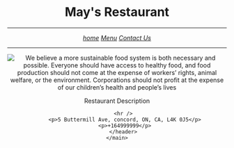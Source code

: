<body>
    <main> 
        <header> 
            <h1>May's Restaurant</h1>
			<hr />
		<nav>
			<p><i><a href="home.html">home</a>   <a href="Menu.html">Menu</a>   <a href=Contact Us.html>Contact Us</a></i><p>
			<hr/>
		</nav>
		<img src="C:/Repos/portfolio/south-station-4927286_640(1).jpg"alt="We believe a more sustainable food system is both necessary and possible. Everyone should have access to healthy food, and food production should not come at the expense of workers’ rights, animal welfare, or the environment. Corporations should not profit at the expense of our children’s health and people’s lives" style=width: 400px; height:150px" />
		<p>Restaurant Description</p>
		
		<hr />
		 <p>5 Buttermill Ave, concord, ON, CA, L4K 0J5</p>
		 <p>+164999999</p>
		</header>
	</main>
</body>
